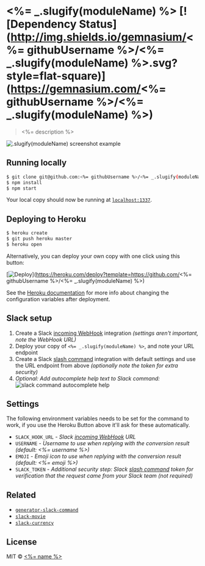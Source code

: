 # <%= _.slugify(moduleName) %> [![Dependency Status](http://img.shields.io/gemnasium/<%= githubUsername %>/<%= _.slugify(moduleName) %>.svg?style=flat-square)](https://gemnasium.com/<%= githubUsername %>/<%= _.slugify(moduleName) %>)
> <%= description %>


![.slugify(moduleName) screenshot example](screenshot.png)


## Running locally
```sh
$ git clone git@github.com:<%= githubUsername %>/<%= _.slugify(moduleName) %>.git && cd <%= _.slugify(moduleName) %>
$ npm install
$ npm start
```

Your local copy should now be running at [`localhost:1337`](http://localhost:1337).


## Deploying to Heroku
```sh
$ heroku create
$ git push heroku master
$ heroku open
```

Alternatively, you can deploy your own copy with one click using this button:

[![Deploy](https://www.herokucdn.com/deploy/button.svg)](https://heroku.com/deploy?template=https://github.com/<%= githubUsername %>/<%= _.slugify(moduleName) %>)

See the [Heroku documentation](https://devcenter.heroku.com/articles/config-vars) for more info about changing the configuration variables after deployment.


## Slack setup
1. Create a Slack [incoming WebHook][slack-webhook] integration *(settings aren't important, note the WebHook URL)*
2. Deploy your copy of `<%= _.slugify(moduleName) %>`, and note your URL endpoint
3. Create a Slack [slash command][slack-command] integration with default settings and use the URL endpoint from above *(optionally note the token for extra security)*
4. *Optional: Add autocomplete help text to Slack command:*
  ![slack command autocomplete help](slack-autocomplete.png)


## Settings
The following environment variables needs to be set for the command to work, if you use the Heroku Button above it'll ask for these automatically.

- `SLACK_HOOK_URL` - *Slack [incoming WebHook][slack-webhook] URL*
- `USERNAME` - *Username to use when replying with the conversion result (default: <%= username %>)*
- `EMOJI` - *Emoji icon to use when replying with the conversion result (default: <%= emoji %>)*
- `SLACK_TOKEN` - *Additional security step: Slack [slash command][slack-command] token for verification that the request came from your Slack team (not required)*


## Related
- [`generator-slack-command`](https://github.com/matiassingers/generator-slack-command)
- [`slack-movie`](https://github.com/matiassingers/slack-movie)
- [`slack-currency`](https://github.com/matiassingers/slack-currency)


## License

MIT © [<%= name %>](<%= website %>)

[slack-webhook]: https://my.slack.com/services/new/incoming-webhook/
[slack-command]: https://my.slack.com/services/new/slash-commands
